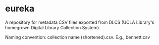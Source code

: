 # eureka
A repository for metadata CSV files exported from DLCS (UCLA Library's homegrown Digital Library Collection System). 

Naming convention: collection name (shortened).csv. E.g., bennett.csv

